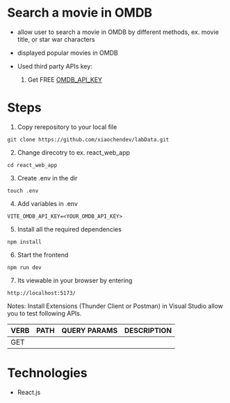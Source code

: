 #  Search a movie in OMDB
- allow user to search a movie in OMDB by different methods, ex. movie title, or star war characters
- displayed popular movies in OMDB

- Used third party APIs key: 
    1. Get FREE [OMDB_API_KEY](https://www.omdbapi.com/apikey.aspx)

# Steps
1. Copy rerepository to your local file
```
git clone https://github.com/xiaochendev/labData.git
```

2. Change direcotry to ex. react_web_app
```
cd react_web_app
```

3. Create .env in the dir 
```
touch .env
```

4. Add variables in .env
```
VITE_OMDB_API_KEY=<YOUR_OMDB_API_KEY>
```

5. Install all the required dependencies
```
npm install
```

6. Start the frontend
```
npm run dev
```

7. Its viewable in your browser by entering

```
http://localhost:5173/
```

Notes: Install Extensions (Thunder Client or Postman) in Visual Studio allow you to test following APIs.

|  VERB |   PATH | QUERY PARAMS | DESCRIPTION |
|----------|----------|--------|------------------------------|
|  GET	|  

# Technologies
- React.js
